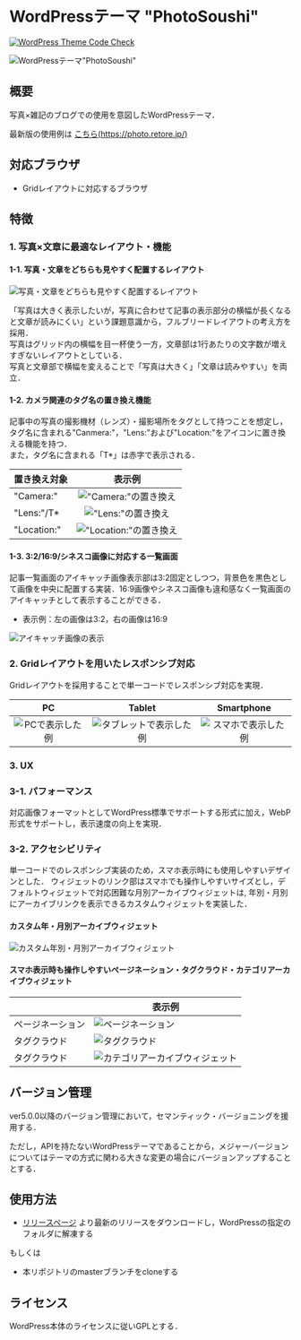 # WordPressテーマ "PhotoSoushi"

[![WordPress Theme Code Check](https://github.com/retore404/PhotoSoushi/actions/workflows/workflow.yml/badge.svg)](https://github.com/retore404/PhotoSoushi/actions/workflows/workflow.yml)

![WordPressテーマ"PhotoSoushi"](https://github.com/retore404/PhotoSoushi/blob/images/single_pc.png)

## 概要

写真×雑記のブログでの使用を意図したWordPressテーマ．

最新版の使用例は [こちら(https://photo.retore.jp/)](https://photo.retore.jp/)

## 対応ブラウザ

- Gridレイアウトに対応するブラウザ

## 特徴

### 1. 写真×文章に最適なレイアウト・機能

#### 1-1. 写真・文章をどちらも見やすく配置するレイアウト

![写真・文章をどちらも見やすく配置するレイアウト](https://github.com/retore404/PhotoSoushi/blob/images/single_pc_bleed.png)

「写真は大きく表示したいが，写真に合わせて記事の表示部分の横幅が長くなると文章が読みにくい」という課題意識から，フルブリードレイアウトの考え方を採用．  
写真はグリッド内の横幅を目一杯使う一方，文章部は1行あたりの文字数が増えすぎないレイアウトとしている．  
写真と文章部で横幅を変えることで「写真は大きく」「文章は読みやすい」を両立．

#### 1-2. カメラ関連のタグ名の置き換え機能

記事中の写真の撮影機材（レンズ）・撮影場所をタグとして持つことを想定し，タグ名に含まれる"Canmera:"，"Lens:"および"Location:"をアイコンに置き換える機能を持つ．  
また，タグ名に含まれる「T*」は赤字で表示される．

| 置き換え対象 | 表示例 |
|:---|:---:|
| "Camera:" | !["Camera:"の置き換え](https://github.com/retore404/PhotoSoushi/blob/images/tag_camera.png) |
| "Lens:"/T* | !["Lens:"の置き換え](https://github.com/retore404/PhotoSoushi/blob/images/tag_lens.png) |
| "Location:" | !["Location:"の置き換え](https://github.com/retore404/PhotoSoushi/blob/images/tag_location.png) |


#### 1-3. 3:2/16:9/シネスコ画像に対応する一覧画面

記事一覧画面のアイキャッチ画像表示部は3:2固定としつつ，背景色を黒色として画像を中央に配置する実装．16:9画像やシネスコ画像も違和感なく一覧画面のアイキャッチとして表示することができる．

- 表示例：左の画像は3:2，右の画像は16:9

![アイキャッチ画像の表示](https://github.com/retore404/PhotoSoushi/blob/images/index_eyecatch.png)

### 2. Gridレイアウトを用いたレスポンシブ対応

Gridレイアウトを採用することで単一コードでレスポンシブ対応を実現．

| PC | Tablet | Smartphone |
|:---:|:---:|:---:|
| ![PCで表示した例](https://github.com/retore404/PhotoSoushi/blob/images/index_pc_responsive.png) | ![タブレットで表示した例](https://github.com/retore404/PhotoSoushi/blob/images/index_tab_responsive.png) | ![スマホで表示した例](https://github.com/retore404/PhotoSoushi/blob/images/index_sp_responsive.png) |


### 3. UX

### 3-1. パフォーマンス

対応画像フォーマットとしてWordPress標準でサポートする形式に加え，WebP形式をサポートし，表示速度の向上を実現． 

### 3-2. アクセシビリティ

単一コードでのレスポンシブ実装のため，スマホ表示時にも使用しやすいデザインとした． 
ウィジェットのリンク部はスマホでも操作しやすいサイズとし，デフォルトウィジェットで対応困難な月別アーカイブウィジェットは, 
年別・月別にアーカイブリンクを表示できるカスタムウィジェットを実装した．

#### カスタム年・月別アーカイブウィジェット

![カスタム年別・月別アーカイブウィジェット](https://github.com/retore404/PhotoSoushi/blob/images/widget_archives.png)

#### スマホ表示時も操作しやすいページネーション・タグクラウド・カテゴリアーカイブウィジェット

|  | 表示例 |
| ------------- | ------------- |
| ページネーション | ![ページネーション](https://github.com/retore404/PhotoSoushi/blob/images/pagination_links.png) |
| タグクラウド | ![タグクラウド](https://github.com/retore404/PhotoSoushi/blob/images/widget_tag_cloud.png) |
| タグクラウド | ![カテゴリアーカイブウィジェット](https://github.com/retore404/PhotoSoushi/blob/images/widget_categories.png) |

## バージョン管理

ver5.0.0以降のバージョン管理において，セマンティック・バージョニングを援用する．

ただし，APIを持たないWordPressテーマであることから，メジャーバージョンについてはテーマの方式に関わる大きな変更の場合にバージョンアップすることとする．

## 使用方法

- [リリースページ](https://github.com/retore404/PhotoSoushi/releases) より最新のリリースをダウンロードし，WordPressの指定のフォルダに解凍する

もしくは

- 本リポジトリのmasterブランチをcloneする

## ライセンス

WordPress本体のライセンスに従いGPLとする．